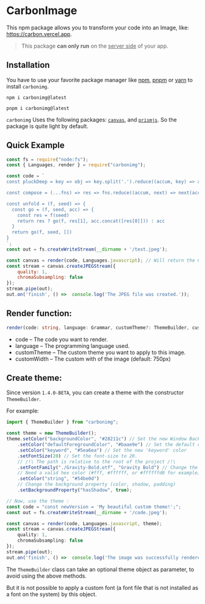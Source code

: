# CarbonImage
This npm package allows you to transform your code into an Image, like: https://carbon.vercel.app.

> This package **can only run** on the <ins>server side</ins> of your app.

## Installation
You have to use your favorite package manager like [npm](https://www.npmjs.com/), [pnpm](https://pnpm.io/) or [yarn](https://yarnpkg.com/) to install `carbonimg`.

```shell
npm i carbonimg@latest
```

```shell
pnpm i carbonimg@latest
```

`carbonimg` Uses the following packages: [`canvas`](https://www.npmjs.com/package/canvas), and [`prismjs`](https://www.npmjs.com/package/prismjs). So the package is quite light by default.

## Quick Example
```javascript
const fs = require("node:fs");
const { Languages, render } = require("carbonimg");

const code = `
const pluckDeep = key => obj => key.split('.').reduce((accum, key) => accum[key], obj)

const compose = (...fns) => res => fns.reduce((accum, next) => next(accum), res)

const unfold = (f, seed) => {
  const go = (f, seed, acc) => {
    const res = f(seed)
    return res ? go(f, res[1], acc.concat([res[0]])) : acc
  }
  return go(f, seed, [])
}
`;
const out = fs.createWriteStream(__dirname + '/test.jpeg');

const canvas = render(code, Languages.javascript); // Will return the Canvas image.
const stream = canvas.createJPEGStream({
    quality: 1,
    chromaSubsampling: false
});
stream.pipe(out);
out.on('finish', () =>  console.log('The JPEG file was created.'));
```

## Render function:

```ts
render(code: string, language: Grammar, customTheme?: ThemeBuilder, customWidth?: number): Canvas
```

* code – The code you want to render.
* language – The programming language used.
* customTheme – The custom theme you want to apply to this image.
* customWidth – The custom with of the image (default: 750px)



## Create theme:
Since version `1.4.0-BETA`, you can create a theme with the constructor `ThemeBuilder`.

For example:
```typescript
import { ThemeBuilder } from "carbonimg";

const theme = new ThemeBuilder();
theme.setColor("backgroundColor", "#28211c") // Set the new Window Background color
    .setColor("defaultForegroundColor", "#baae9e") // Set the default color of the text
    .setColor("keyword", "#5ea6ea") // Set the new 'keyword' color
    .setFontSize(20) // Set the font-size to 20.
    // /!\ The path is relative to the root of the project /!\
    .setFontFamily("./Gravity-Bold.otf", "Gravity Bold") // Change the font to Gravity-Bold
    // Need a valid hex color (#fff, #ffffff, or #ffffffd0 for example)
    .setColor("string", "#54be0d")
    // Change the background property (color, shadow, padding)
    .setBackgroundProperty("hasShadow", true);

// Now, use the theme :
const code = "const newVersion = 'My beautiful custom theme!';";
const out = fs.createWriteStream(__dirname + '/code.jpeg');

const canvas = render(code, Languages.javascript, theme);
const stream = canvas.createJPEGStream({
    quality: 1,
    chromaSubsampling: false
});
stream.pipe(out);
out.on('finish', () =>  console.log('The image was successfully rendered!'));
```

The `ThemeBuilder` class can take an optional theme object as parameter, to avoid using the above methods.

But it is not possible to apply a custom font (a font file that is not installed as a font on the system) by this object.